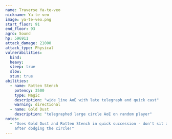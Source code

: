 ```yaml
---
name: Traverse Ya-te-veo
nickname: Ya-te-veo
image: ya-te-veo.png
start_floor: 91
end_floor: 93
agro: Sound
hp: 596911
attack_damage: 21000
attack_type: Physical
vulnerabilities:
  bind: 
  heavy: 
  sleep: true
  slow: 
  stun: true
abilities:
  - name: Rotten Stench
    potency: 3500
    type: Magic
    description: "wide line AoE with late telegraph and quick cast"
    warning: directional
  - name: Gold Dust
    description: "telegraphed large circle AoE on random player"
notes:
  - "Uses Gold Dust and Rotten Stench in quick succession - don't sit around
    after dodging the circle!"
---
```

